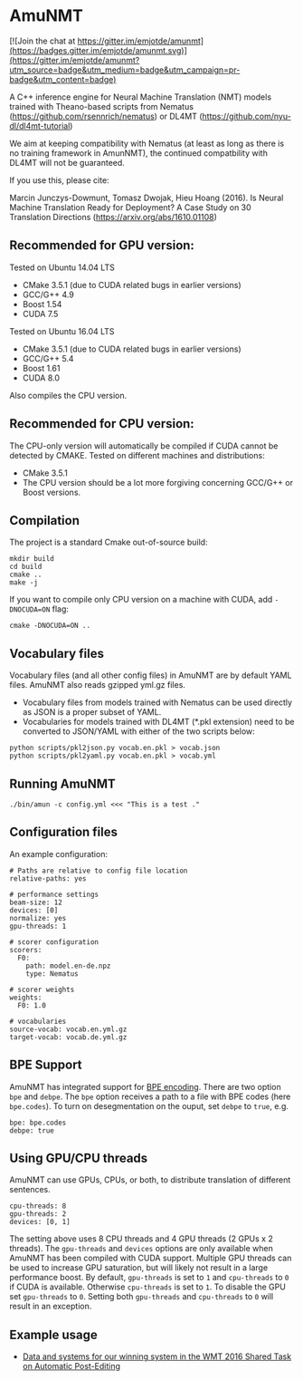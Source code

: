 
# AmuNMT

[![Join the chat at https://gitter.im/emjotde/amunmt](https://badges.gitter.im/emjotde/amunmt.svg)](https://gitter.im/emjotde/amunmt?utm_source=badge&utm_medium=badge&utm_campaign=pr-badge&utm_content=badge)

A C++ inference engine for Neural Machine Translation (NMT) models trained with Theano-based scripts from
Nematus (https://github.com/rsennrich/nematus) or DL4MT (https://github.com/nyu-dl/dl4mt-tutorial)

We aim at keeping compatibility with Nematus (at least as long as there is no training framework in AmunNMT), the continued compatbility with DL4MT will not be guaranteed.

If you use this, please cite:

Marcin Junczys-Dowmunt, Tomasz Dwojak, Hieu Hoang (2016). Is Neural Machine Translation Ready for Deployment? A Case Study on 30 Translation Directions (https://arxiv.org/abs/1610.01108)

## Recommended for GPU version:
Tested on Ubuntu 14.04 LTS
 * CMake 3.5.1 (due to CUDA related bugs in earlier versions)
 * GCC/G++ 4.9
 * Boost 1.54
 * CUDA 7.5

Tested on Ubuntu 16.04 LTS
 * CMake 3.5.1 (due to CUDA related bugs in earlier versions)
 * GCC/G++ 5.4
 * Boost 1.61
 * CUDA 8.0

Also compiles the CPU version.

## Recommended for CPU version:
The CPU-only version will automatically be compiled if CUDA cannot be detected by CMAKE. Tested on different machines and distributions:
 * CMake 3.5.1
 * The CPU version should be a lot more forgiving concerning GCC/G++ or Boost versions.

## Compilation
The project is a standard Cmake out-of-source build:

    mkdir build
    cd build
    cmake ..
    make -j

If you want to compile only CPU version on a machine with CUDA, add `-DNOCUDA=ON`  flag:

    cmake -DNOCUDA=ON ..

## Vocabulary files
Vocabulary files (and all other config files) in AmuNMT are by default YAML files. AmuNMT also reads gzipped yml.gz files.

* Vocabulary files from models trained with Nematus can be used directly as JSON is a proper subset of YAML.
* Vocabularies for models trained with DL4MT (\*.pkl extension) need to be converted to JSON/YAML with either of the two scripts below:
```
python scripts/pkl2json.py vocab.en.pkl > vocab.json
python scripts/pkl2yaml.py vocab.en.pkl > vocab.yml
```


## Running AmuNMT

    ./bin/amun -c config.yml <<< "This is a test ."

## Configuration files

An example configuration:

    # Paths are relative to config file location
    relative-paths: yes

    # performance settings
    beam-size: 12
    devices: [0]
    normalize: yes
    gpu-threads: 1

    # scorer configuration
    scorers:
      F0:
        path: model.en-de.npz
        type: Nematus

    # scorer weights
    weights:
      F0: 1.0

    # vocabularies
    source-vocab: vocab.en.yml.gz
    target-vocab: vocab.de.yml.gz

## BPE Support

AmuNMT has integrated support for [BPE encoding](https://github.com/rsennrich/subword-nmt). There are two option `bpe` and `debpe`. The `bpe` option receives a path to a file with BPE codes (here `bpe.codes`). To turn on desegmentation on the ouput, set `debpe` to `true`, e.g.

    bpe: bpe.codes
    debpe: true

## Using GPU/CPU threads
AmuNMT can use GPUs, CPUs, or both, to distribute translation of different sentences. 

    cpu-threads: 8
    gpu-threads: 2
    devices: [0, 1]

The setting above uses 8 CPU threads and 4 GPU threads (2 GPUs x 2 threads). The `gpu-threads` and `devices` options are only available when AmuNMT has been compiled with CUDA support. Multiple GPU threads can be used to increase GPU saturation, but will likely not result in a large performance boost. By default, `gpu-threads` is set to `1` and `cpu-threads` to `0`  if CUDA is available. Otherwise `cpu-threads` is set to `1`. To disable the GPU set `gpu-threads` to `0`. Setting both `gpu-threads` and `cpu-threads` to `0` will result in an exception.

## Example usage

  * [Data and systems for our winning system in the WMT 2016 Shared Task on Automatic Post-Editing](https://github.com/emjotde/amunmt/wiki/AmuNMT-for-Automatic-Post-Editing)
